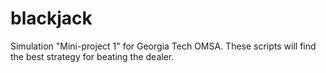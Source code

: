 # blackjack
Simulation "Mini-project 1" for Georgia Tech OMSA. These scripts will find the best strategy for beating the dealer.
